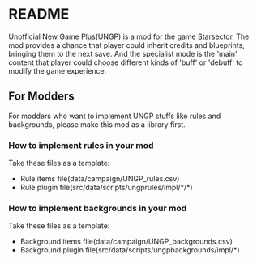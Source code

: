 # README #

Unofficial New Game Plus(UNGP) is a mod for the game [Starsector](http://fractalsoftworks.com). The mod provides a
chance that player could inherit credits and blueprints, bringing them to the next save. And the specialist mode is
the 'main' content that player could choose different kinds of 'buff' or 'debuff' to modify the game experience.

## For Modders ##

For modders who want to implement UNGP stuffs like rules and backgrounds, please make this mod as a library first.

### How to implement rules in your mod ###

Take these files as a template:

* Rule items file(data/campaign/UNGP_rules.csv)
* Rule plugin file(src/data/scripts/ungprules/impl/\*/\*)

### How to implement backgrounds in your mod ### 

Take these files as a template:

* Background items file(data/campaign/UNGP_backgrounds.csv)
* Background plugin file(src/data/scripts/ungpbackgrounds/impl/\*)